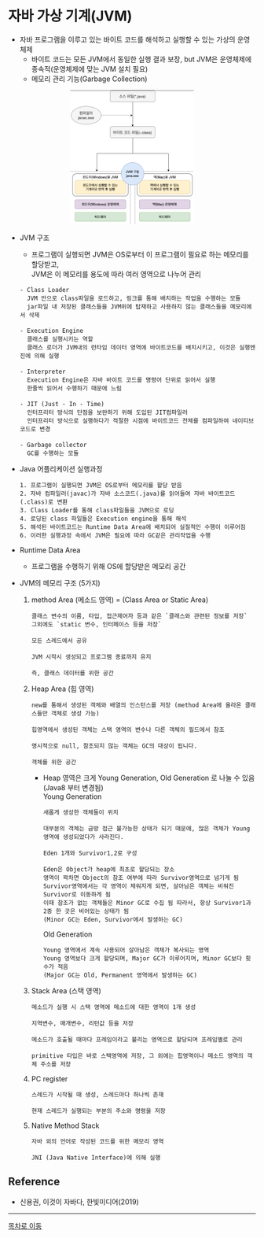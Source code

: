 # 자바 가상 기계(JVM)
  - 자바 프로그램을 이루고 있는 바이트 코드를 해석하고 실행할 수 있는 가상의 운영체제
    * 바이트 코드는 모든 JVM에서 동일한 실행 결과 보장, but JVM은 운영체제에 종속적(운영체제에 맞는 JVM 설치 필요)    
    * 메모리 관리 기능(Garbage Collection)  
   <p align="center"> <img src="/img/Java/javaExecution.png" width="50%" height="40%" title="자바실행단계사진"></img></p>   
  
  - JVM 구조
    * 프로그램이 실행되면 JVM은 OS로부터 이 프로그램이 필요로 하는 메모리를 할당받고,  
      JVM은 이 메모리를 용도에 따라 여러 영역으로 나누어 관리  
    ```
    - Class Loader
      JVM 안으로 class파일을 로드하고, 링크를 통해 배치하는 작업을 수행하는 모듈
      jar파일 내 저장된 클래스들을 JVM위에 탑재하고 사용하지 않는 클래스들을 메모리에서 삭제

    - Execution Engine
      클래스를 실행시키는 역할
      클래스 로더가 JVM내의 런타임 데이터 영역에 바이트코드를 배치시키고, 이것은 실행엔진에 의해 실행
    
    - Interpreter
      Execution Engine은 자바 바이트 코드를 명령어 단위로 읽어서 실행
      한줄씩 읽어서 수행하기 때문에 느림

    - JIT (Just - In - Time)
      인터프리터 방식의 단점을 보완하기 위해 도입된 JIT컴파일러
      인터프리터 방식으로 실행하다가 적절한 시점에 바이트코드 전체를 컴파일하여 네이티브 코드로 변경
    
    - Garbage collector
      GC를 수행하는 모듈
    ```
  
  - Java 어플리케이션 실행과정
     ```
     1. 프로그램이 실행되면 JVM은 OS로부터 메모리를 할당 받음
     2. 자바 컴파일러(javac)가 자바 소스코드(.java)를 읽어들여 자바 바이트코드(.class)로 변환
     3. Class Loader를 통해 class파일들을 JVM으로 로딩
     4. 로딩된 class 파일들은 Execution engine을 통해 해석
     5. 해석된 바이트코드는 Runtime Data Area에 배치되어 실질적인 수행이 이루어짐
     6. 이러한 실행과정 속에서 JVM은 필요에 따라 GC같은 관리작업을 수행
     ```
  - Runtime Data Area
    * 프로그램을 수행하기 위해 OS에 할당받은 메모리 공간   
  
  - JVM의 메모리 구조 (5가지)
    1. method Area (메소드 영역)  = (Class Area or Static Area)
       ```
       클래스 변수의 이름, 타입, 접근제어자 등과 같은 `클래스와 관련된 정보를 저장` 
       그외에도 `static 변수, 인터페이스 등을 저장`  
       
       모든 스레드에서 공유  
       
       JVM 시작시 생성되고 프로그램 종료까지 유지  
       
       즉, 클래스 데이터를 위한 공간
       ```
       
    2. Heap Area (힙 영역) 
       ```
       new를 통해서 생성된 객체와 배열의 인스턴스를 저장 (method Area에 올라온 클래스들만 객체로 생성 가능)
       
       힙영역에서 생성된 객체는 스택 영역의 변수나 다른 객체의 필드에서 참조 
       
       명시적으로 null, 참조되지 않는 객체는 GC의 대상이 됩니다.
       
       객체를 위한 공간
       ```
       
       - Heap 영역은 크게 Young Generation, Old Generation 로 나눌 수 있음(Java8 부터 변경됨)  
         Young Generation
           ```
           새롭게 생성한 객체들이 위치 
           
           대부분의 객체는 금방 접근 불가능한 상태가 되기 때문에, 많은 객체가 Young 영역에 생성되었다가 사라진다.
           
           Eden 1개와 Survivor1,2로 구성
           
           Eden은 Object가 heap에 최초로 할당되는 장소
           영역이 꽉차면 Object의 참조 여부에 따라 Survivor영역으로 넘기게 됨
           Survivor영역에서는 각 영역이 채워지게 되면, 살아남은 객체는 비워진 Survivor로 이동하게 됨  
           이때 참조가 없는 객체들은 Minor GC로 수집 됨 따라서, 항상 Survivor1과 2중 한 곳은 비어있는 상태가 됨 
           (Minor GC는 Eden, Survivor에서 발생하는 GC)
           ```
         
         Old Generation
           ```
           Young 영역에서 계속 사용되어 살아남은 객체가 복사되는 영역
           Young 영역보다 크게 할당되며, Major GC가 이루어지며, Minor GC보다 횟수가 적음 
           (Major GC는 Old, Permanent 영역에서 발생하는 GC)
           ```
       
    3. Stack Area (스택 영역) 
       ```
       메소드가 실행 시 스택 영역에 메소드에 대한 영역이 1개 생성
       
       지역변수, 매개변수, 리턴값 등을 저장  
       
       메소드가 호출될 때마다 프레임이라고 불리는 영역으로 할당되며 프레임별로 관리
       
       primitive 타입은 바로 스택영역에 저장, 그 외에는 힙영역이나 메소드 영역의 객체 주소를 저장
       ```
    4. PC register 
       ```
       스레드가 시작될 때 생성, 스레드마다 하나씩 존재 
       
       현재 스레드가 실행되는 부분의 주소와 명령을 저장
       ```
    
    5. Native Method Stack 
       ```
       자바 외의 언어로 작성된 코드를 위한 메모리 영역
       
       JNI (Java Native Interface)에 의해 실행
       ```
       
## Reference   
  - 신용권, 이것이 자바다, 한빛미디어(2019)  
***
[목차로 이동](https://github.com/youngho-j/TIL/blob/main/Java/README.md "Go README.md")
